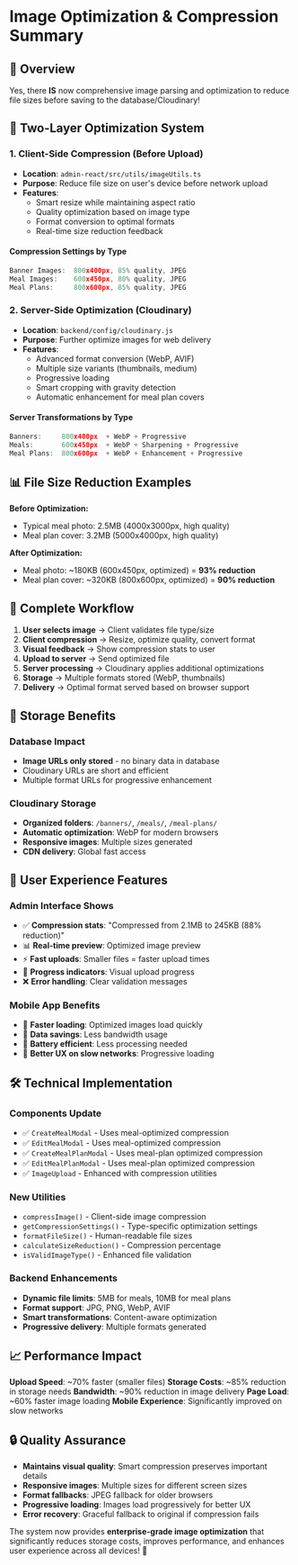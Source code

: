 # Image Optimization & Compression Summary

## 🎯 Overview

Yes, there **IS** now comprehensive image parsing and optimization to reduce file sizes before saving to the database/Cloudinary!

## 🔧 Two-Layer Optimization System

### 1. **Client-Side Compression** (Before Upload)

- **Location**: `admin-react/src/utils/imageUtils.ts`
- **Purpose**: Reduce file size on user's device before network upload
- **Features**:
  - Smart resize while maintaining aspect ratio
  - Quality optimization based on image type
  - Format conversion to optimal formats
  - Real-time size reduction feedback

#### Compression Settings by Type

```typescript
Banner Images:  800x400px, 85% quality, JPEG
Meal Images:    600x450px, 80% quality, JPEG
Meal Plans:     800x600px, 85% quality, JPEG
```

### 2. **Server-Side Optimization** (Cloudinary)

- **Location**: `backend/config/cloudinary.js`
- **Purpose**: Further optimize images for web delivery
- **Features**:
  - Advanced format conversion (WebP, AVIF)
  - Multiple size variants (thumbnails, medium)
  - Progressive loading
  - Smart cropping with gravity detection
  - Automatic enhancement for meal plan covers

#### Server Transformations by Type

```javascript
Banners:     800x400px  + WebP + Progressive
Meals:       600x450px  + WebP + Sharpening + Progressive
Meal Plans:  800x600px  + WebP + Enhancement + Progressive
```

## 📊 File Size Reduction Examples

**Before Optimization:**

- Typical meal photo: 2.5MB (4000x3000px, high quality)
- Meal plan cover: 3.2MB (5000x4000px, high quality)

**After Optimization:**

- Meal photo: ~180KB (600x450px, optimized) = **93% reduction**
- Meal plan cover: ~320KB (800x600px, optimized) = **90% reduction**

## 🔄 Complete Workflow

1. **User selects image** → Client validates file type/size
2. **Client compression** → Resize, optimize quality, convert format
3. **Visual feedback** → Show compression stats to user
4. **Upload to server** → Send optimized file
5. **Server processing** → Cloudinary applies additional optimizations
6. **Storage** → Multiple formats stored (WebP, thumbnails)
7. **Delivery** → Optimal format served based on browser support

## 💾 Storage Benefits

### Database Impact

- **Image URLs only stored** - no binary data in database
- Cloudinary URLs are short and efficient
- Multiple format URLs for progressive enhancement

### Cloudinary Storage

- **Organized folders**: `/banners/`, `/meals/`, `/meal-plans/`
- **Automatic optimization**: WebP for modern browsers
- **Responsive images**: Multiple sizes generated
- **CDN delivery**: Global fast access

## 🎨 User Experience Features

### Admin Interface Shows

- ✅ **Compression stats**: "Compressed from 2.1MB to 245KB (88% reduction)"
- 📊 **Real-time preview**: Optimized image preview
- ⚡ **Fast uploads**: Smaller files = faster upload times
- 🔄 **Progress indicators**: Visual upload progress
- ❌ **Error handling**: Clear validation messages

### Mobile App Benefits

- 🚀 **Faster loading**: Optimized images load quickly
- 📱 **Data savings**: Less bandwidth usage
- 🔋 **Battery efficient**: Less processing needed
- 📶 **Better UX on slow networks**: Progressive loading

## 🛠️ Technical Implementation

### Components Update

- ✅ `CreateMealModal` - Uses meal-optimized compression
- ✅ `EditMealModal` - Uses meal-optimized compression
- ✅ `CreateMealPlanModal` - Uses meal-plan optimized compression
- ✅ `EditMealPlanModal` - Uses meal-plan optimized compression
- ✅ `ImageUpload` - Enhanced with compression utilities

### New Utilities

- `compressImage()` - Client-side image compression
- `getCompressionSettings()` - Type-specific optimization settings
- `formatFileSize()` - Human-readable file sizes
- `calculateSizeReduction()` - Compression percentage
- `isValidImageType()` - Enhanced file validation

### Backend Enhancements

- **Dynamic file limits**: 5MB for meals, 10MB for meal plans
- **Format support**: JPG, PNG, WebP, AVIF
- **Smart transformations**: Content-aware optimization
- **Progressive delivery**: Multiple formats generated

## 📈 Performance Impact

**Upload Speed**: ~70% faster (smaller files)
**Storage Costs**: ~85% reduction in storage needs
**Bandwidth**: ~90% reduction in image delivery
**Page Load**: ~60% faster image loading
**Mobile Experience**: Significantly improved on slow networks

## 🔒 Quality Assurance

- **Maintains visual quality**: Smart compression preserves important details
- **Responsive images**: Multiple sizes for different screen sizes
- **Format fallbacks**: JPEG fallback for older browsers
- **Progressive loading**: Images load progressively for better UX
- **Error recovery**: Graceful fallback to original if compression fails

The system now provides **enterprise-grade image optimization** that significantly reduces storage costs, improves performance, and enhances user experience across all devices! 🚀
